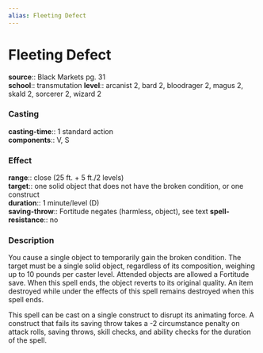 ```yaml
---
alias: Fleeting Defect
---
```


# Fleeting Defect 

**source**:: Black Markets pg. 31  
**school**:: transmutation
**level**:: arcanist 2, bard 2, bloodrager 2, magus 2, skald 2, sorcerer 2, wizard 2

### Casting 

**casting-time**:: 1 standard action  
**components**:: V, S

### Effect 

**range**:: close (25 ft. + 5 ft./2 levels)  
**target**:: one solid object that does not have the broken condition, or one construct  
**duration**:: 1 minute/level (D)  
**saving-throw**:: Fortitude negates (harmless, object), see text
**spell-resistance**:: no

### Description 

You cause a single object to temporarily gain the broken condition. The target must be a single solid object, regardless of its composition, weighing up to 10 pounds per caster level. Attended objects are allowed a Fortitude save. When this spell ends, the object reverts to its original quality. An item destroyed while under the effects of this spell remains destroyed when this spell ends.  
  
This spell can be cast on a single construct to disrupt its animating force. A construct that fails its saving throw takes a -2 circumstance penalty on attack rolls, saving throws, skill checks, and ability checks for the duration of the spell.
